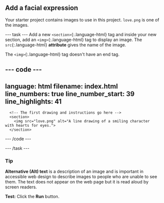 <h2 class="c-project-heading--task">Add a facial expression</h2>

Your starter project contains images to use in this project. `love.png` is one of the images.

--- task ---
Add a new `<section>`{:.language-html} tag and inside your new section, add an `<img>`{:.language-html} tag to display an image. The `src`{:.language-html} **attribute** gives the name of the image.

The `<img>`{:.language-html} tag doesn't have an end tag.
 
 <div class="c-project-code">

--- code ---
---
language: html
filename: index.html
line_numbers: true
line_number_start: 39
line_highlights: 41
---   
      <!-- The first drawing and instructions go here -->     
      <section>
        <img src="love.png" alt="A line drawing of a smiling character with hearts for eyes.">
      </section> 

--- /code ---

</div>

--- /task ---

<div class="c-project-callout c-project-callout--tip">

### Tip

**Alternative (Alt) text** is a description of an image and is important in accessible web design to describe images to people who are unable to see them. The text does not appear on the web page but it is read aloud by screen readers.

</div>

**Test:** Click the **Run** button. 